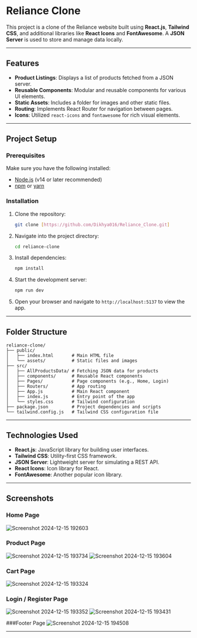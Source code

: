 # Reliance Clone

This project is a clone of the Reliance website built using **React.js**, **Tailwind CSS**, and additional libraries like **React Icons** and **FontAwesome**. A **JSON Server** is used to store and manage data locally.

---

## Features

- **Product Listings**: Displays a list of products fetched from a JSON server.
- **Reusable Components**: Modular and reusable components for various UI elements.
- **Static Assets**: Includes a folder for images and other static files.
- **Routing**: Implements React Router for navigation between pages.
- **Icons**: Utilized `react-icons` and `fontawesome` for rich visual elements.

---

## Project Setup

### Prerequisites

Make sure you have the following installed:
- [Node.js](https://nodejs.org/) (v14 or later recommended)
- [npm](https://www.npmjs.com/) or [yarn](https://yarnpkg.com/)

### Installation

1. Clone the repository:
   ```bash
   git clone [https://github.com/Dikhya016/Reliance_Clone.git]
   ```

2. Navigate into the project directory:
   ```bash
   cd reliance-clone
   ```

3. Install dependencies:
   ```bash
   npm install
   ```

5. Start the development server:
   ```bash
   npm run dev
   ```

6. Open your browser and navigate to `http://localhost:5137` to view the app.

---

## Folder Structure

```plaintext
reliance-clone/
├── public/
│   ├── index.html       # Main HTML file
│   └── assets/          # Static files and images
├── src/
│   ├── AllProductsData/ # Fetching JSON data for products
│   ├── components/      # Reusable React components
│   ├── Pages/           # Page components (e.g., Home, Login)
│   ├── Routers/         # App routing
│   ├── App.js           # Main React component
│   ├── index.js         # Entry point of the app
│   └── styles.css       # Tailwind configuration
├── package.json         # Project dependencies and scripts
└── tailwind.config.js   # Tailwind CSS configuration file
```

---

## Technologies Used

- **React.js**: JavaScript library for building user interfaces.
- **Tailwind CSS**: Utility-first CSS framework.
- **JSON Server**: Lightweight server for simulating a REST API.
- **React Icons**: Icon library for React.
- **FontAwesome**: Another popular icon library.

---

## Screenshots

### Home Page
![Screenshot 2024-12-15 192603](https://github.com/user-attachments/assets/0cf0d3f3-6bee-464e-87a5-63a1fc95613d)

### Product Page
![Screenshot 2024-12-15 193734](https://github.com/user-attachments/assets/6e1ac24e-addf-4d0c-8f0c-7343d1838c2d)
![Screenshot 2024-12-15 193604](https://github.com/user-attachments/assets/8201ac03-cd2e-475a-aceb-ed5cc7eb6b48)

### Cart Page
![Screenshot 2024-12-15 193324](https://github.com/user-attachments/assets/968976e6-266b-4a94-ac86-557657132145)

### Login / Register Page
![Screenshot 2024-12-15 193352](https://github.com/user-attachments/assets/40d13949-e96e-4cfa-b47c-03c71a6903d8)
![Screenshot 2024-12-15 193431](https://github.com/user-attachments/assets/1f63a275-7e3f-4b46-8a8c-85ed9da525cc)

###Footer Page
![Screenshot 2024-12-15 194508](https://github.com/user-attachments/assets/0ed3eea2-9c44-4d2b-ba44-c01a476d31a8)

---


